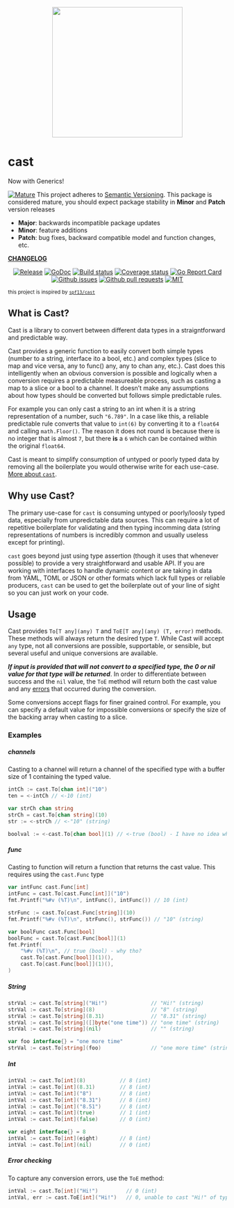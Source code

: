 <p align="center">
    <a href="https://gopherize.me/gopher/0b8aa47b088b43d10817e8a13cb115fdd87c0bcb"><img src="https://github.com/bdlm/cast/wiki/assets/images/gopher.png" width="300px"></a>
</p>

# cast

Now with Generics!

<a href="https://github.com/mkenney/software-guides/blob/master/STABILITY-BADGES.md#mature"><img src="https://img.shields.io/badge/stability-mature-008000.svg" alt="Mature"></a> This project adheres to [Semantic Versioning](https://semver.org/spec/v2.0.0.html). This package is considered mature, you should expect package stability in <strong>Minor</strong> and <strong>Patch</strong> version releases

- **Major**: backwards incompatible package updates
- **Minor**: feature additions
- **Patch**: bug fixes, backward compatible model and function changes, etc.

**[CHANGELOG](CHANGELOG.md)**<br>

<p align="center">
    <a href="https://github.com/bdlm/cast/blob/master/CHANGELOG.md"><img src="https://img.shields.io/github/v/release/bdlm/cast" alt="Release"></a>
    <a href="https://pkg.go.dev/github.com/bdlm/cast"><img src="https://godoc.org/github.com/bdlm/cast?status.svg" alt="GoDoc"></a>
    <a href="https://travis-ci.org/bdlm/cast"><img src="https://travis-ci.org/bdlm/cast.svg?branch=master" alt="Build status"></a>
    <a href="https://codecov.io/gh/bdlm/cast"><img src="https://img.shields.io/codecov/c/github/bdlm/cast/master.svg" alt="Coverage status"></a>
    <a href="https://goreportcard.com/report/github.com/bdlm/cast"><img src="https://goreportcard.com/badge/github.com/bdlm/cast" alt="Go Report Card"></a>
    <a href="https://github.com/bdlm/cast/issues"><img src="https://img.shields.io/github/issues-raw/bdlm/cast.svg" alt="Github issues"></a>
    <a href="https://github.com/bdlm/cast/pulls"><img src="https://img.shields.io/github/issues-pr/bdlm/cast.svg" alt="Github pull requests"></a>
    <a href="https://github.com/bdlm/cast/blob/master/LICENSE"><img src="https://img.shields.io/badge/license-MIT-blue.svg" alt="MIT"></a>
</p>

<sub>this project is inspired by [`spf13/cast`](https://github.com/spf13/cast)</sub>

## What is Cast?

Cast is a library to convert between different data types in a straigntforward and predictable way.

Cast provides a generic function to easily convert both simple types (number to a string, interface ito a bool, etc.) and complex types (slice to map and vice versa, any to func() any, any to chan any, etc.). Cast does this intelligently when an obvious conversion is possible and logically when a conversion requires a predictable measureable process, such as casting a map to a slice or a bool to a channel. It doesn’t make any assumptions about how types should be converted but follows simple predictable rules.

For example you can only cast a string to an int when it is a string representation of a number, such `"6.789"`. In a case like this, a reliable predictable rule converts that value to `int(6)` by converting it to a `float64` and calling `math.Floor()`. The reason it does not round is because there is no integer that is almost `7`, but there __is__ a `6` which can be contained within the original `float64`.

Cast is meant to simplify consumption of untyped or poorly typed data by removing all the boilerplate you would otherwise write for each use-case. [More about `cast`](ABOUT.md).

## Why use Cast?

The primary use-case for `cast` is consuming untyped or poorly/loosly typed data, especially from unpredictable data sources. This can require a lot of repetitive boilerplate for validating and then typing incomming data (string representations of numbers is incredibly common and usually useless except for printing).

`cast` goes beyond just using type assertion (though it uses that whenever possible) to provide a very straightforward and usable API. If you are working with interfaces to handle dynamic content or are taking in data from YAML, TOML or JSON or other formats which lack full types or reliable producers, `cast` can be used to get the boilerplate out of your line of sight so you can just work on your code.

## Usage

Cast provides `To[T any](any) T` and `ToE[T any](any) (T, error)` methods. These methods will always return the desired type `T`. While Cast will accept `any` type, not all conversions are possible, supportable, or sensible, but several useful and unique conversions are available.

***If input is provided that will not convert to a specified type, the 0 or nil value for that type will be returned***. In order to differentiate between success and the `nil` value, the `ToE` method will return both the cast value and any [errors](https://github.com/bdlm/errors) that occurred during the conversion.

Some conversions accept flags for finer grained control. For example, you can specify a default value for impossible conversions or specify the size of the backing array when casting to a slice.

### Examples

##### channels
Casting to a channel will return a channel of the specified type with a buffer size of 1 containing the typed value.
```go
intCh := cast.To[chan int]("10")
ten = <-intCh // <-10 (int)

var strCh chan string
strCh = cast.To[chan string](10)
str := <-strCh // <-"10" (string)

boolval := <-cast.To[chan bool](1) // <-true (bool) - I have no idea why you would do that :) but it works
```

##### func
Casting to function will return a function that returns the cast value. This requires using the `cast.Func` type
```go
var intFunc cast.Func[int]
intFunc = cast.To[cast.Func[int]]("10")
fmt.Printf("%#v (%T)\n", intFunc(), intFunc()) // 10 (int)

strFunc := cast.To[cast.Func[string]](10)
fmt.Printf("%#v (%T)\n", strFunc(), strFunc()) // "10" (string)

var boolFunc cast.Func[bool]
boolFunc = cast.To[cast.Func[bool]](1)
fmt.Printf(
    "%#v (%T)\n", // true (bool) - why tho?
    cast.To[cast.Func[bool]](1)(),
    cast.To[cast.Func[bool]](1)(),
)
```

##### String
```go
strVal := cast.To[string]("Hi!")              // "Hi!" (string)
strVal := cast.To[string](8)                  // "8" (string)
strVal := cast.To[string](8.31)               // "8.31" (string)
strVal := cast.To[string]([]byte("one time")) // "one time" (string)
strVal := cast.To[string](nil)                // "" (string)

var foo interface{} = "one more time"
strVal := cast.To[string](foo)                // "one more time" (string)
```

##### Int
```go
intVal := cast.To[int](8)           // 8 (int)
intVal := cast.To[int](8.31)        // 8 (int)
intVal := cast.To[int]("8")         // 8 (int)
intVal := cast.To[int]("8.31")      // 8 (int)
intVal := cast.To[int]("8.51")      // 8 (int)
intVal := cast.To[int](true)        // 1 (int)
intVal := cast.To[int](false)       // 0 (int)

var eight interface{} = 8
intVal := cast.To[int](eight)       // 8 (int)
intVal := cast.To[int](nil)         // 0 (int)
```

##### Error checking
To capture any conversion errors, use the `ToE` method:
```go
intVal := cast.To[int]("Hi!")         // 0 (int)
intVal, err := cast.ToE[int]("Hi!")   // 0, unable to cast "Hi!" of type string to int (int, error)
```

